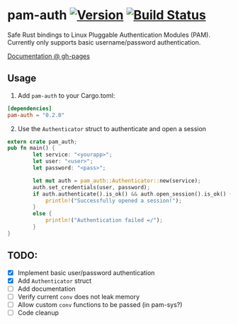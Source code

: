 # pam-auth [![Version](https://img.shields.io/crates/v/pam-auth.svg)](https://crates.io/crates/pam-sys) [![Build Status](https://travis-ci.org/MrFloya/pam-auth.svg)](https://travis-ci.org/MrFloya/pam-auth)

Safe Rust bindings to Linux Pluggable Authentication Modules (PAM).
Currently only supports basic username/password authentication.

[Documentation @ gh-pages](https://mrfloya.github.io/pam-auth/)

## Usage
1. Add `pam-auth` to your Cargo.toml:
```toml
[dependencies]
pam-auth = "0.2.0"
```
2. Use the `Authenticator` struct to authenticate and open a session
```rust
extern crate pam_auth;
pub fn main() {
        let service: "<yourapp>";
        let user: "<user>";
        let password: "<pass>";

        let mut auth = pam_auth::Authenticator::new(service);
        auth.set_credentials(user, password);
        if auth.authenticate().is_ok() && auth.open_session().is_ok() {
            println!("Successfully opened a session!");
        }
        else {
            println!("Authentication failed =/");
        }
}
```

## TODO:
  - [x] Implement basic user/password authentication
  - [x] Add `Authenticator` struct
  - [ ] Add documentation
  - [ ] Verify current `conv` does not leak memory
  - [ ] Allow custom `conv` functions to be passed (in pam-sys?)
  - [ ] Code cleanup
